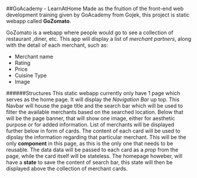 ##GoAcademy - LearnAtHome
Made as the fruition of the front-end web development training given by GoAcademy from Gojek, this project is static webapp called **GoZomato**.

GoZomato is a webapp where people would go to see a collection of restaurant ,diner, etc. This app will display a list of *merchant partners*, along with the detail of each merchant, such as:
- Merchant name
- Rating
- Price
- Cuisine Type
- Image

######Structures
This static webapp currently only have 1 page which serves as the home page. It will display the *Navigation Bar* up top. This Navbar will house the page title and the search bar which will be used to filter the available merchants based on the searched location.
Below that will be the page banner, that will show one image, either for aesthetic purpose or for added information. 
List of merchants will be displayed further below in form of cards. The content of each card will be used to dipslay the information regarding that particular merchant. This will be the only **component** in this page, as this is the only one that needs to be reusable. The data data will be passed to each card as a *prop* from the page, while the card itself will be stateless.
The homepage howeber, will have a **state** to save the content of search bar, this state will then be displayed above the collection of merchant cards.
